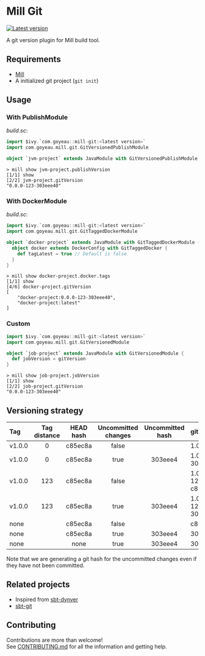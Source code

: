# Mill Git

[![Latest version](https://index.scala-lang.org/joan38/mill-git/mill-git/latest.svg?color=lightgrey)](https://index.scala-lang.org/joan38/mill-git/mill-git)

A git version plugin for Mill build tool.


## Requirements

 * [Mill](https://www.lihaoyi.com/mill)
 * A initialized git project (`git init`)


## Usage

### With PublishModule

*build.sc*:
```scala
import $ivy.`com.goyeau::mill-git:<latest version>`
import com.goyeau.mill.git.GitVersionedPublishModule

object `jvm-project` extends JavaModule with GitVersionedPublishModule
```

```shell script
> mill show jvm-project.publishVersion
[1/1] show 
[2/2] jvm-project.gitVersion 
"0.0.0-123-303eee40"
```

### With DockerModule

*build.sc*:
```scala
import $ivy.`com.goyeau::mill-git:<latest version>`
import com.goyeau.mill.git.GitTaggedDockerModule

object `docker-project` extends JavaModule with GitTaggedDockerModule {
  object docker extends DockerConfig with GitTaggedDocker {
    def tagLatest = true // Default is false
  }
}
```

```shell script
> mill show docker-project.docker.tags
[1/1] show 
[4/6] docker-project.gitVersion 
[
    "docker-project:0.0.0-123-303eee40",
    "docker-project:latest"
]
```

### Custom

```scala
import $ivy.`com.goyeau::mill-git:<latest version>`
import com.goyeau.mill.git.GitVersionedModule

object `job-project` extends JavaModule with GitVersionedModule {
  def jobVersion = gitVersion
}
```

```shell script
> mill show job-project.jobVersion
[1/1] show 
[2/2] job-project.gitVersion 
"0.0.0-123-303eee40"
```


## Versioning strategy

| Tag    | Tag distance | HEAD hash | Uncommitted changes | Uncommitted hash | gitVersion        |
|:------ |:------------:|:---------:|:-------------------:|:----------------:|:----------------- |
| v1.0.0 | 0            | c85ec8a   | false               |                  | 1.0.0             |
| v1.0.0 | 0            | c85ec8a   | true                | 303eee4          | 1.0.0-1-303eee4   |
| v1.0.0 | 123          | c85ec8a   | false               |                  | 1.0.0-123-c85ec8a |
| v1.0.0 | 123          | c85ec8a   | true                | 303eee4          | 1.0.0-124-303eee4 |
| none   |              | c85ec8a   | false               |                  | c85ec8a           |
| none   |              | c85ec8a   | true                | 303eee4          | 303eee4           |
| none   |              | none      | true                | 303eee4          | 303eee4           |

Note that we are generating a git hash for the uncommitted changes even if they have not been committed.
 

## Related projects

* Inspired from [sbt-dynver](https://github.com/dwijnand/sbt-dynver)
* [sbt-git](https://github.com/sbt/sbt-git)


## Contributing

Contributions are more than welcome!  
See [CONTRIBUTING.md](CONTRIBUTING.md) for all the information and getting help.
